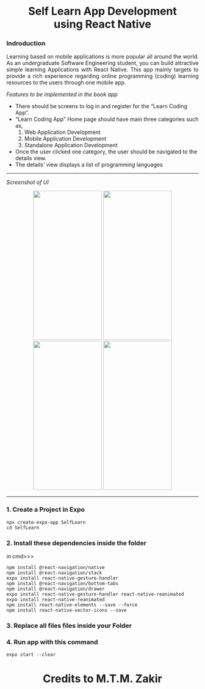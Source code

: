 <h1 align="center">Self Learn App Development<br>using React Native</h1>

### Indroduction 
<p align="justify">Learning based on mobile applications is more popular all around the world. As an undergraduate Software 
Engineering student, you can build attractive simple learning Applications with React Native. This app mainly 
targets to provide a rich experience regarding online programming (coding) learning resources to the users 
through one mobile app.
</p>



*Features to be implemented in the book app*
- There should be screens to log in and register for the “Learn Coding App”. 
- “Learn Coding App” Home page should have main three categories such as,
   <ol>
   <li>Web Application Development </li>
     <li>Mobile Application Development </li>
     <li>Standalone Application Development </li>
     </ol>
- Once the user clicked one category, the user should be navigated to the details view. 
- The details’ view displays a list of programming languages 

---

*Screenshot of UI*
<div align="center">
<img src="https://user-images.githubusercontent.com/90142607/180664987-8a7fd7a0-eeba-4dec-990c-c43f6a8b43a8.jpg" width="180" height="390" />
<img src="https://user-images.githubusercontent.com/90142607/180665000-21a40705-dde0-4077-a6c2-5bfc9447a7ff.jpg" width="180" height="390" />
<img src="https://user-images.githubusercontent.com/90142607/180664990-c479e82c-f032-4e0e-8bf8-bbce73b4d0a8.jpg" width="180" height="390" />
<img src="https://user-images.githubusercontent.com/90142607/180664996-8970aff4-7d2c-4437-b7d5-7d954611ebbb.jpg" width="180" height="390" />
</div>

---

### 1. Create a Project in Expo 

    npx create-expo-app SelfLearn
    cd SelfLearn


### 2. Install these dependencies inside the folder
in cmd>>>

    npm install @react-navigation/native
    npm install @react-navigation/stack
    expo install react-native-gesture-handler
    npm install @react-navigation/bottom-tabs
    npm install @react-navigation/drawer
    expo install react-native-gesture-handler react-native-reanimated
    expo install react-native-reanimated
    npm install react-native-elements --save --force
    npm install react-native-vector-icons --save
    
    
### 3. Replace all files files inside your Folder


### 4. Run app with this command
    expo start --clear

<h1 align="center">Credits to M.T.M. Zakir</h1>

